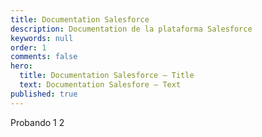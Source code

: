 ```yaml
---
title: Documentation Salesforce
description: Documentation de la plataforma Salesforce
keywords: null
order: 1
comments: false
hero:
  title: Documentation Salesforce — Title
  text: Documentation Salesfore — Text
published: true
---
```


Probando 1 2
